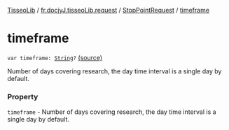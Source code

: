 [TisseoLib](../../index.md) / [fr.docjyJ.tisseoLib.request](../index.md) / [StopPointRequest](index.md) / [timeframe](./timeframe.md)

# timeframe

`var timeframe: `[`String`](https://kotlinlang.org/api/latest/jvm/stdlib/kotlin/-string/index.html)`?` [(source)](https://github.com/docjyJ/TisseoLib/tree/master/src/main/kotlin/fr/docjyJ/tisseoLib/request/StopPointRequest.kt#L38)

Number of days covering research, the day time interval is a single day by default.

### Property

`timeframe` - Number of days covering research, the day time interval is a single day by default.